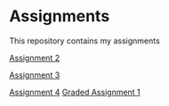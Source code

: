 # Assignments
This repository contains my assignments

[Assignment 2](https://github.com/gionni3003/Assignments/blob/master/assignment2%20(2).ipynb) 
 
[Assignment 3](https://github.com/gionni3003/Assignments/blob/master/assignment3%20(1).ipynb)

[Assignment 4](https://github.com/gionni3003/Assignments/blob/master/assignment4.ipynb)
[Graded Assignment 1](https://github.com/gionni3003/Assignments/blob/master/Graded_assignment1.ipynb)
